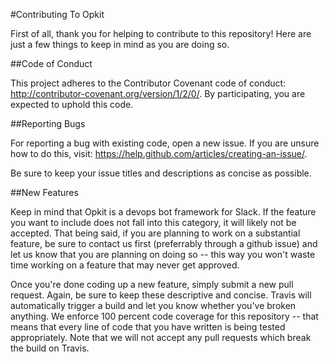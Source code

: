 #Contributing To Opkit

First of all, thank you for helping to contribute to this repository! Here are just a few things to keep in mind as you are doing so.

##Code of Conduct

This project adheres to the Contributor Covenant code of conduct:  http://contributor-covenant.org/version/1/2/0/. By participating,
you are expected to uphold this code.

##Reporting Bugs

For reporting a bug with existing code, open a new issue. If you are unsure how to do this, visit: https://help.github.com/articles/creating-an-issue/.

Be sure to keep your issue titles and descriptions as concise as possible.

##New Features

Keep in mind that Opkit is a devops bot framework for Slack. If the feature you want to include does not fall into this category, it will likely not be accepted. That being said, if you are planning to work on a substantial feature, be sure to contact us first (preferrably through a github issue) and let us know that you are planning on doing so -- this way you won't waste time working on a feature that may never get approved.

Once you're done coding up a new feature, simply submit a new pull request. Again, be sure to keep these descriptive and concise.
Travis will automatically trigger a build and let you know whether you've broken anything. We enforce 100 percent code coverage 
for this repository -- that means that every line of code that you have written is being tested appropriately. Note that we will not
accept any pull requests which break the build on Travis. 
